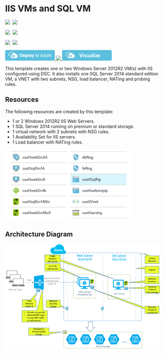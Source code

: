 # IIS VMs and SQL VM

<IMG SRC="https://azbotstorage.blob.core.windows.net/badges/iis-2vm-sql-1vm/PublicLastTestDate.svg" />&nbsp;
<IMG SRC="https://azbotstorage.blob.core.windows.net/badges/iis-2vm-sql-1vm/PublicDeployment.svg" />&nbsp;

<IMG SRC="https://azbotstorage.blob.core.windows.net/badges/iis-2vm-sql-1vm/FairfaxLastTestDate.svg" />&nbsp;
<IMG SRC="https://azbotstorage.blob.core.windows.net/badges/iis-2vm-sql-1vm/FairfaxDeployment.svg" />&nbsp;

<IMG SRC="https://azbotstorage.blob.core.windows.net/badges/iis-2vm-sql-1vm/BestPracticeResult.svg" />&nbsp;
<IMG SRC="https://azbotstorage.blob.core.windows.net/badges/iis-2vm-sql-1vm/CredScanResult.svg" />&nbsp;

<a href="https://portal.azure.com/#create/Microsoft.Template/uri/https%3A%2F%2Fraw.githubusercontent.com%2Fazure%2Fazure-quickstart-templates%2Fmaster%2Fiis-2vm-sql-1vm%2Fazuredeploy.json" target="_blank">
    <img src="https://raw.githubusercontent.com/Azure/azure-quickstart-templates/master/1-CONTRIBUTION-GUIDE/images/deploytoazure.png" />
</a>
<a href="https://portal.azure.us/#create/Microsoft.Template/uri/https%3A%2F%2Fraw.githubusercontent.com%2Fazure%2Fazure-quickstart-templates%2Fmaster%2Fiis-2vm-sql-1vm%2Fazuredeploy.json" target="_blank">
    <img src="http://azuredeploy.net/AzureGov.png" />
</a>
<a href="http://armviz.io/#/?load=https%3A%2F%2Fraw.githubusercontent.com%2FAzure%2Fazure-quickstart-templates%2Fmaster%2Fiis-2vm-sql-1vm%2Fazuredeploy.json" target="_blank">
    <img src="https://raw.githubusercontent.com/Azure/azure-quickstart-templates/master/1-CONTRIBUTION-GUIDE/images/visualizebutton.png"/>
</a>

This template creates one or two Windows Server 2012R2 VM(s) with IIS configured using DSC. It also installs one SQL Server 2014 standard edition VM, a VNET with two subnets, NSG, load balancer, NATing and probing rules.

## Resources
The following resources are created by this template:
- 1 or 2 Windows 2012R2 IIS Web Servers.
- 1 SQL Server 2014 running on premium or standard storage.
- 1 virtual network with 2 subnets with NSG rules.
- 1 Availability Set for IIS servers.
- 1 Load balancer with NATing rules.

<img src="https://raw.githubusercontent.com/Azure/azure-quickstart-templates/master/iis-2vm-sql-1vm/images/resources.png" />


## Architecture Diagram
<img src="https://raw.githubusercontent.com/Azure/azure-quickstart-templates/master/iis-2vm-sql-1vm/images/architecture.png" />

